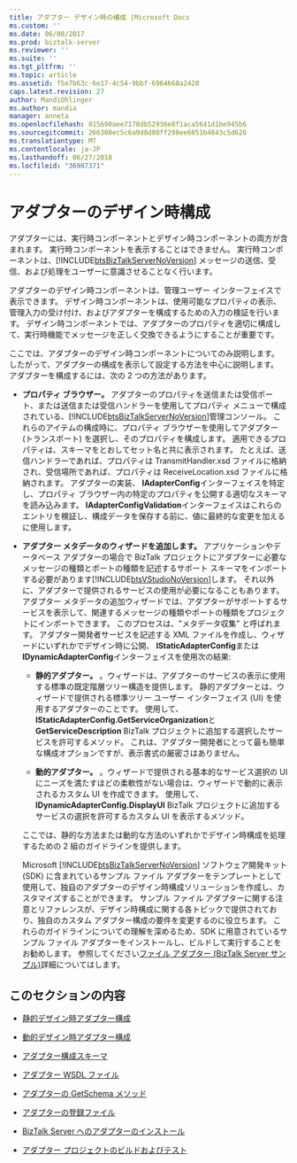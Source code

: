 ```yaml
---
title: アダプター デザイン時の構成 |Microsoft Docs
ms.custom: ''
ms.date: 06/08/2017
ms.prod: biztalk-server
ms.reviewer: ''
ms.suite: ''
ms.tgt_pltfrm: ''
ms.topic: article
ms.assetid: f5e7b63c-6e17-4c54-9bbf-6964668a2420
caps.latest.revision: 27
author: MandiOhlinger
ms.author: mandia
manager: anneta
ms.openlocfilehash: 815690aee7178db52936e8f1aca5641d1be945b6
ms.sourcegitcommit: 266308ec5c6a9d8d80ff298ee6051b4843c5d626
ms.translationtype: MT
ms.contentlocale: ja-JP
ms.lasthandoff: 06/27/2018
ms.locfileid: "36987371"
---
```

# <a name="adapter-design-time-configuration"></a>アダプターのデザイン時構成
アダプターには、実行時コンポーネントとデザイン時コンポーネントの両方が含まれます。 実行時コンポーネントを表示することはできません。 実行時コンポーネントは、[!INCLUDE[btsBizTalkServerNoVersion](../includes/btsbiztalkservernoversion-md.md)] メッセージの送信、受信、および処理をユーザーに意識させることなく行います。  
  
 アダプターのデザイン時コンポーネントは、管理ユーザー インターフェイスで表示できます。 デザイン時コンポーネントは、使用可能なプロパティの表示、管理入力の受け付け、およびアダプターを構成するための入力の検証を行います。 デザイン時コンポーネントでは、アダプターのプロパティを適切に構成して、実行時機能でメッセージを正しく交換できるようにすることが重要です。  
  
 ここでは、アダプターのデザイン時コンポーネントについてのみ説明します。 したがって、アダプターの構成を表示して設定する方法を中心に説明します。 アダプターを構成するには、次の 2 つの方法があります。  
  
- **プロパティ ブラウザー。** アダプターのプロパティを送信または受信ポート、または送信または受信ハンドラーを使用してプロパティ メニューで構成されている、[!INCLUDE[btsBizTalkServerNoVersion](../includes/btsbiztalkservernoversion-md.md)]管理コンソール。 これらのアイテムの構成時に、プロパティ ブラウザーを使用してアダプター (トランスポート) を選択し、そのプロパティを構成します。 適用できるプロパティは、スキーマをとおしてセット名と共に表示されます。 たとえば、送信ハンドラーであれば、プロパティは TransmitHandler.xsd ファイルに格納され、受信場所であれば、プロパティは ReceiveLocation.xsd ファイルに格納されます。  アダプターの実装、 **IAdapterConfig**インターフェイスを特定し、プロパティ ブラウザー内の特定のプロパティを公開する適切なスキーマを読み込みます。 **IAdapterConfigValidation**インターフェイスはこれらのエントリを検証し、構成データを保存する前に、値に最終的な変更を加えるに使用します。  
  
- **アダプター メタデータのウィザードを追加します。** アプリケーションやデータベース アダプターの場合で BizTalk プロジェクトにアダプターに必要なメッセージの種類とポートの種類を記述するサポート スキーマをインポートする必要があります[!INCLUDE[btsVStudioNoVersion](../includes/btsvstudionoversion-md.md)]します。 それ以外に、アダプターで提供されるサービスの使用が必要になることもあります。 アダプター メタデータの追加ウィザードでは、アダプターがサポートするサービスを表示して、関連するメッセージの種類やポートの種類をプロジェクトにインポートできます。 このプロセスは、"メタデータ収集" と呼ばれます。 アダプター開発者サービスを記述する XML ファイルを作成し、ウィザードにいずれかでデザイン時に公開、 **IStaticAdapterConfig**または**IDynamicAdapterConfig**インターフェイスを使用次の結果:  
  
  -   **静的アダプター。** 。ウィザードは、アダプターのサービスの表示に使用する標準の既定階層ツリー構造を提供します。 静的アダプターとは、ウィザードで提供される標準ツリー ユーザー インターフェイス (UI) を使用するアダプターのことです。 使用して、 **IStaticAdapterConfig.GetServiceOrganization**と**GetServiceDescription** BizTalk プロジェクトに追加する選択したサービスを許可するメソッド。 これは、アダプター開発者にとって最も簡単な構成オプションですが、表示書式の厳密さはありません。  
  
  -   **動的アダプター。** 。ウィザードで提供される基本的なサービス選択の UI にニーズを満たすほどの柔軟性がない場合は、ウィザードで動的に表示されるカスタム UI を作成できます。 使用して、 **IDynamicAdapterConfig.DisplayUI** BizTalk プロジェクトに追加するサービスの選択を許可するカスタム UI を表示するメソッド。  
  
  ここでは、静的な方法または動的な方法のいずれかでデザイン時構成を処理するための 2 組のガイドラインを提供します。  
  
  Microsoft [!INCLUDE[btsBizTalkServerNoVersion](../includes/btsbiztalkservernoversion-md.md)] ソフトウェア開発キット (SDK) に含まれているサンプル ファイル アダプターをテンプレートとして使用して、独自のアダプターのデザイン時構成ソリューションを作成し、カスタマイズすることができます。 サンプル ファイル アダプターに関する注意とリファレンスが、デザイン時構成に関する各トピックで提供されており、独自のカスタム アダプター構成の要件を変更するのに役立ちます。 これらのガイドラインについての理解を深めるため、SDK に用意されているサンプル ファイル アダプターをインストールし、ビルドして実行することをお勧めします。 参照してください[ファイル アダプター (BizTalk Server サンプル)](../core/file-adapter-biztalk-server-sample.md)詳細についてはします。  
  
## <a name="in-this-section"></a>このセクションの内容  
  
-   [静的デザイン時アダプター構成](../core/static-design-time-adapter-configuration.md)  
  
-   [動的デザイン時アダプター構成](../core/dynamic-design-time-adapter-configuration.md)  
  
-   [アダプター構成スキーマ](../core/adapter-configuration-schemas.md)  
  
-   [アダプター WSDL ファイル](../core/adapter-wsdl-files.md)  
  
-   [アダプターの GetSchema メソッド](../core/adapter-getschema-method.md)  
  
-   [アダプターの登録ファイル](../core/adapter-registration-file.md)  
  
-   [BizTalk Server へのアダプターのインストール](../core/install-the-adapter-into-biztalk-server.md)  
  
-   [アダプター プロジェクトのビルドおよびテスト](../core/build-and-test-the-adapter-project.md)